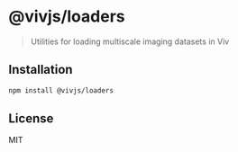# @vivjs/loaders

> Utilities for loading multiscale imaging datasets in Viv

## Installation

```sh
npm install @vivjs/loaders
```

## License

MIT
